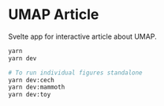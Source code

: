 # UMAP Article

Svelte app for interactive article about UMAP.

```bash
yarn
yarn dev

# To run individual figures standalone
yarn dev:cech
yarn dev:mammoth
yarn dev:toy
```
